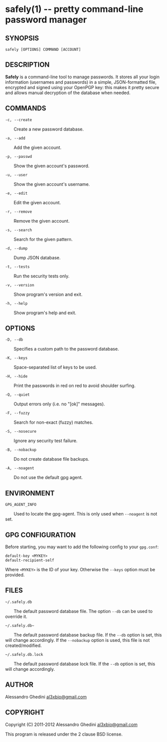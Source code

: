 safely(1) -- pretty command-line password manager
=================================================

## SYNOPSIS

`safely [OPTIONS] COMMAND [ACCOUNT]`

## DESCRIPTION

**Safely** is a command-line tool to manage passwords. It stores all your
login information (usernames and passwords) in a simple, JSON-formatted 
file, encrypted and signed using your OpenPGP key: this makes it pretty 
secure and allows manual decryption of the database when needed.

## COMMANDS ##

`-c, --create`

&nbsp;&nbsp;&nbsp;&nbsp;&nbsp;&nbsp;
Create a new password database.

`-a, --add`

&nbsp;&nbsp;&nbsp;&nbsp;&nbsp;&nbsp;
Add the given account.

`-p, --passwd`

&nbsp;&nbsp;&nbsp;&nbsp;&nbsp;&nbsp;
Show the given account's password.

`-u, --user`

&nbsp;&nbsp;&nbsp;&nbsp;&nbsp;&nbsp;
Show the given account's username.

`-e, --edit`

&nbsp;&nbsp;&nbsp;&nbsp;&nbsp;&nbsp;
Edit the given account.

`-r, --remove`

&nbsp;&nbsp;&nbsp;&nbsp;&nbsp;&nbsp;
Remove the given account.

`-s, --search`

&nbsp;&nbsp;&nbsp;&nbsp;&nbsp;&nbsp;
Search for the given pattern.

`-d, --dump`

&nbsp;&nbsp;&nbsp;&nbsp;&nbsp;&nbsp;
Dump JSON database.

`-t, --tests`

&nbsp;&nbsp;&nbsp;&nbsp;&nbsp;&nbsp;
Run the security tests only.

`-v, --version`

&nbsp;&nbsp;&nbsp;&nbsp;&nbsp;&nbsp;
Show program's version and exit.

`-h, --help`

&nbsp;&nbsp;&nbsp;&nbsp;&nbsp;&nbsp;
Show program's help and exit.

## OPTIONS ##

`-D, --db`

&nbsp;&nbsp;&nbsp;&nbsp;&nbsp;&nbsp;
Specifies a custom path to the password database.

`-K, --keys`

&nbsp;&nbsp;&nbsp;&nbsp;&nbsp;&nbsp;
Space-separated list of keys to be used.

`-H, --hide`

&nbsp;&nbsp;&nbsp;&nbsp;&nbsp;&nbsp;
Print the passwords in red on red to avoid shoulder surfing.

`-Q, --quiet`

&nbsp;&nbsp;&nbsp;&nbsp;&nbsp;&nbsp;
Output errors only (i.e. no "[ok]" messages).

`-F, --fuzzy`

&nbsp;&nbsp;&nbsp;&nbsp;&nbsp;&nbsp;
Search for non-exact (fuzzy) matches.

`-S, --nosecure`

&nbsp;&nbsp;&nbsp;&nbsp;&nbsp;&nbsp;
Ignore any security test failure.

`-B, --nobackup`

&nbsp;&nbsp;&nbsp;&nbsp;&nbsp;&nbsp;
Do not create database file backups.

`-A, --noagent`

&nbsp;&nbsp;&nbsp;&nbsp;&nbsp;&nbsp;
Do not use the default gpg agent.

## ENVIRONMENT ##

`GPG_AGENT_INFO`

&nbsp;&nbsp;&nbsp;&nbsp;&nbsp;&nbsp;
Used to locate the gpg-agent. This is only used when `--noagent` is not set.

## GPG CONFIGURATION ##

Before starting, you may want to add the following config to your `gpg.conf`:

    default-key <MYKEY>
    default-recipient-self

Where `<MYKEY>` is the ID of your key. Otherwise the `--keys` option must be
provided.

## FILES ##

`~/.safely.db`

&nbsp;&nbsp;&nbsp;&nbsp;&nbsp;&nbsp;
The default password database file. The option `--db` can be used to 
override it.

`~/.safely.db~`

&nbsp;&nbsp;&nbsp;&nbsp;&nbsp;&nbsp;
The default password database backup file. If the `--db` option is set, this
will change accordingly. If the `--nobackup` option is used, this file is 
not created/modified.

`~/.safely.db.lock`

&nbsp;&nbsp;&nbsp;&nbsp;&nbsp;&nbsp;
The default password database lock file. If the `--db` option is set, this
will change accordingly.

## AUTHOR ##

Alessandro Ghedini <al3xbio@gmail.com>

## COPYRIGHT ##

Copyright (C) 2011-2012 Alessandro Ghedini <al3xbio@gmail.com>

This program is released under the 2 clause BSD license.
